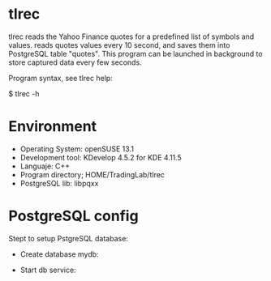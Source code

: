 # tlrec
tlrec reads the Yahoo Finance quotes for a predefined list of symbols and values.
reads quotes values every 10 second, and saves them into PostgreSQL table "quotes".
This program can be launched in background to store captured data every few seconds.

Program syntax, see tlrec help:

  $ tlrec -h


# Environment

* Operating System: openSUSE 13.1
* Development tool: KDevelop 4.5.2 for KDE 4.11.5
* Languaje: C++
* Program directory; HOME/TradingLab/tlrec
* PostgreSQL lib: libpqxx

# PostgreSQL config

Stept to setup PstgreSQL database:

* Create database mydb: 

* Start db service: 
